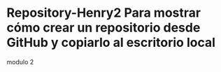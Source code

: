 # Repository-Henry2 Para mostrar cómo crear un repositorio desde GitHub y copiarlo al escritorio local
modulo 2
